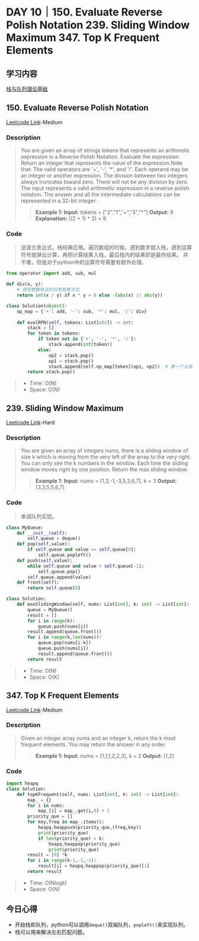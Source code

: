 
# DAY 10｜150. Evaluate Reverse Polish Notation 239. Sliding Window Maximum 347. Top K Frequent Elements
## 学习内容
[栈与队列理论基础](https://programmercarl.com/%E6%A0%88%E4%B8%8E%E9%98%9F%E5%88%97%E7%90%86%E8%AE%BA%E5%9F%BA%E7%A1%80.html)
## 150. Evaluate Reverse Polish Notation
[Leetcode Link](https://leetcode.cn/problems/evaluate-reverse-polish-notation/description/)-Medium
### Description
>You are given an array of strings tokens that represents an arithmetic expression in a Reverse Polish Notation.
>Evaluate the expression. Return an integer that represents the value of the expression.Note that:
>The valid operators are '+', '-', '*', and '/'.
>Each operand may be an integer or another expression.
>The division between two integers always truncates toward zero.
>There will not be any division by zero.
>The input represents a valid arithmetic expression in a reverse polish notation.
>The answer and all the intermediate calculations can be represented in a 32-bit integer.
>>**Example 1:**
>>**Input:**
>>tokens = ["2","1","+","3","*"]
>>**Output:**
>>9
>>**Explanation:**
>>((2 + 1) * 3) = 9
### Code
>逆波兰表达式，栈经典应用。遍历数组的时候，遇到数字就入栈，遇到运算符号就弹出计算，再把计算结果入栈，最后栈内的结果即是最终结果。
>并不难，但是对于python中的运算符号需要有额外处理。
```python
from operator import add, sub, mul

def div(x, y):
    # 使用整数除法的向零取整方式
    return int(x / y) if x * y > 0 else -(abs(x) // abs(y))

class Solution(object):
    op_map = {'+': add, '-': sub, '*': mul, '/': div}
    
    def evalRPN(self, tokens: List[str]) -> int:
        stack = []
        for token in tokens:
            if token not in {'+', '-', '*', '/'}:
                stack.append(int(token))
            else:
                op2 = stack.pop()
                op1 = stack.pop()
                stack.append(self.op_map[token](op1, op2))  # 第一个出来的在运算符后面
        return stack.pop()
```
> - Time: O(N)
> - Space: O(N)
## 239. Sliding Window Maximum
[Leetcode Link](https://leetcode.cn/problems/sliding-window-maximum/description/)-Hard
### Description
>You are given an array of integers nums, there is a sliding window of size k which is moving from the very left of the array to the very right.
>You can only see the k numbers in the window. Each time the sliding window moves right by one position.
>Return the max sliding window.
>>**Example 1:**
>>**Input:**
>>nums = [1,3,-1,-3,5,3,6,7], k = 3
>>**Output:**
>>[3,3,5,5,6,7]
### Code
>单调队列实现。
```python
class MyQueue:
    def __init__(self):
        self.queue = deque()
    def pop(self,value):
        if self.queue and value == self.queue[0]:
            self.queue.popleft()
    def push(self,value):
        while self.queue and value > self.queue[-1]:
            self.queue.pop()
        self.queue.append(value)
    def front(self):
        return self.queue[0]

class Solution:
    def maxSlidingWindow(self, nums: List[int], k: int) -> List[int]:
        queue = MyQueue()
        result = []
        for i in range(k):
            queue.push(nums[i])
        result.append(queue.front())
        for i in range(k,len(nums)):
            queue.pop(nums[i-k])
            queue.push(nums[i])
            result.append(queue.front())
        return result
```
> - Time: O(N)
> - Space: O(K)
## 347. Top K Frequent Elements
[Leetcode Link](https://leetcode.cn/problems/top-k-frequent-elements/description/)-Medium
### Description
>Given an integer array nums and an integer k, return the k most frequent elements. You may return the answer in any order.
>>**Example 1:**
>>**Input:**
>> nums = [1,1,1,2,2,3], k = 2
>>**Output:**
>> [1,2]
### Code
```python
import heapq
class Solution:
    def topKFrequent(self, nums: List[int], k: int) -> List[int]:
        map_ = {}
        for i in nums:
            map_[i] = map_.get(i,0) + 1
        priority_que = []
        for key,freq in map_.items():
            heapq.heappush(priority_que,(freq,key))
            print(priority_que)
            if len(priority_que) > k:
                heapq.heappop(priority_que)
                print(priority_que)
        result = [0] *k
        for i in range(k-1,-1,-1):
            result[i] = heapq.heappop(priority_que)[1]
        return result
```
> - Time: O(Nlogk)
> - Space: O(N)
## 今日心得
- 开始栈和队列，python可以调用`deque()`双端队列，`popleft()`来实现队列。
- 栈可以用来解决左右匹配问题。

